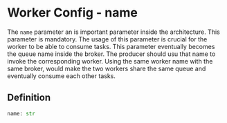 # Worker Config - name

The `name` parameter an is important parameter inside the architecture. This parameter is mandatory. The usage of this parameter is crucial for the worker to be able to consume tasks. This parameter eventually becomes the queue name inside the broker. The producer should usu that name to invoke the corresponding worker. Using the same worker name with the same broker, would make the two workers share the same queue and eventually consume each other tasks.


## Definition

```python
name: str
```
